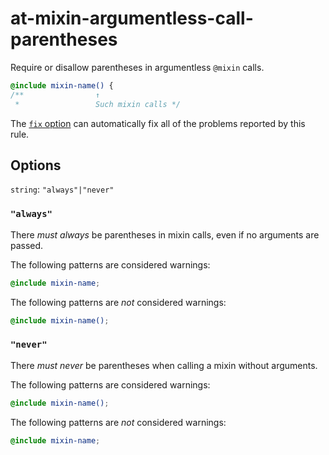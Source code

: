 # at-mixin-argumentless-call-parentheses

Require or disallow parentheses in argumentless `@mixin` calls.

```scss
@include mixin-name() {
/**                ↑
 *                 Such mixin calls */
```

The [`fix` option](https://stylelint.io/user-guide/usage/options#fix) can automatically fix all of the problems reported by this rule.

## Options

`string`: `"always"|"never"`

### `"always"`

There *must always* be parentheses in mixin calls, even if no arguments are passed.

The following patterns are considered warnings:

```scss
@include mixin-name;
```

The following patterns are *not* considered warnings:

```scss
@include mixin-name();
```

### `"never"`

There *must never* be parentheses when calling a mixin without arguments.

The following patterns are considered warnings:

```scss
@include mixin-name();
```

The following patterns are *not* considered warnings:

```scss
@include mixin-name;
```
